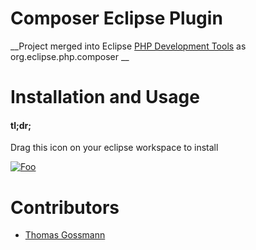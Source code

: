 Composer Eclipse Plugin
=======================

__Project merged into Eclipse [PHP Development Tools](https://eclipse.org/pdt/) as org.eclipse.php.composer __

Installation and Usage
======================

#### tl;dr;

Drag this icon on your eclipse workspace to install

[![Foo](http://marketplace.eclipse.org/sites/all/modules/custom/marketplace/images/installbutton.png)](http://marketplace.eclipse.org/marketplace-client-intro?mpc_install=791886)

Contributors
============

- [Thomas Gossmann](https://github.com/gossi)

